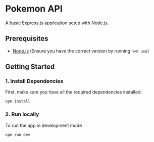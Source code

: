 # Pokemon API

A basic Express.js application setup with Node.js.

## Prerequisites

- [Node.js](https://nodejs.org/) (Ensure you have the correct version by running `nvm use`)

## Getting Started

### 1. Install Dependencies

First, make sure you have all the required dependencies installed:

```bash
npm install
```

### 2. Run locally

To run the app in development mode

```bash
npm run dev
```

